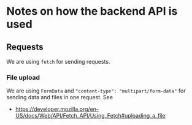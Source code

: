 # Notes on how the backend API is used

## Requests

We are using `fetch` for sending requests.

### File upload

We are using `FormData` and `"content-type": "multipart/form-data"` for sending data and files in one request. See

-   https://developer.mozilla.org/en-US/docs/Web/API/Fetch_API/Using_Fetch#uploading_a_file
